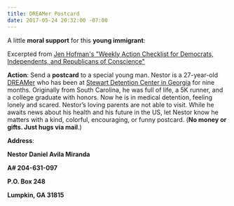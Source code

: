 ```yaml
---
title: DREAMer Postcard
date: 2017-05-24 20:32:00 -07:00
---
```


A little **moral support** for this **young immigrant**:

Excerpted from [Jen Hofman's "Weekly Action Checklist for Democrats, Independents, and Republicans of Conscience"](https://jenniferhofmann.com/home/weekly-action-checklist-democrats-independents-republicans-conscience/)
 
**Action**: Send a **postcard** to a special young man.
Nestor is a 27-year-old [DREAMer](http://www.cnn.com/2017/02/16/politics/daca-explainer-dreamers/) who has been at [Stewart Detention Center in Georgia](https://en.wikipedia.org/wiki/Stewart_Detention_Center) for nine months. Originally from South Carolina, he was full of life, a 5K runner, and a college graduate with honors. Now he is in medical detention, feeling lonely and scared. Nestor’s loving parents are not able to visit. While he awaits news about his health and his future in the US, let Nestor know he matters with a kind, colorful, encouraging, or funny postcard. (**No money or gifts. Just hugs via mail**.)
 
**Address**: 

**Nestor Daniel Avila Miranda**

**A# 204-631-097**

**P.O. Box 248**

**Lumpkin, GA 31815**
